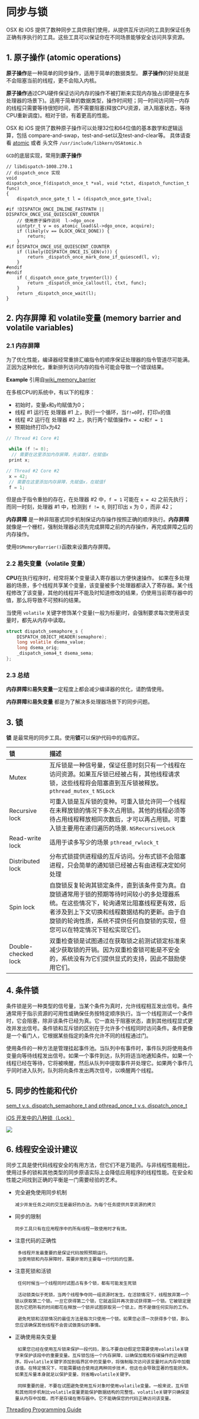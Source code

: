 # 同步与锁

OSX 和 iOS 提供了数种同步工具供我们使用，从提供互斥访问的工具到保证任务正确有序执行的工具。这些工具可以保证你在不同场景能够安全访问共享资源。

## 1. 原子操作 (atomic operations)

**原子操作**是一种简单的同步操作，适用于简单的数据类型。 **原子操作**的好处就是不会阻塞当前的线程，更不会陷入内核。

**原子操作**通过CPU硬件保证访问内存的操作不被打断来实现内存独占(即便是在多处理器的场景下)。适用于简单的数据类型，操作时间短；同一时间访问同一内存的线程只需要等待很短时间，而不需要阻塞(释放CPU资源，进入阻塞状态，等待CPU重新调度)。相对于锁，有着更高的性能。

OSX 和 iOS 提供了数种原子操作可以处理32位和64位值的基本数学和逻辑运算，包括 compare-and-swap，test-and-set以及test-and-clear等。 具体请查看 [atomic](https://developer.apple.com/library/archive/documentation/System/Conceptual/ManPages_iPhoneOS/man3/atomic.3.html#//apple_ref/doc/man/3/atomic) 或者 头文件 `/usr/include/libkern/OSAtomic.h`

`GCD`的底层实现，常用到**原子操作**

```objc
// libdispatch-1008.270.1
// dispatch_once 实现   
void
dispatch_once_f(dispatch_once_t *val, void *ctxt, dispatch_function_t func)
{
	dispatch_once_gate_t l = (dispatch_once_gate_t)val;

#if !DISPATCH_ONCE_INLINE_FASTPATH || DISPATCH_ONCE_USE_QUIESCENT_COUNTER
    // 使用原子操作访问  l->dgo_once
	uintptr_t v = os_atomic_load(&l->dgo_once, acquire);
	if (likely(v == DLOCK_ONCE_DONE)) {
		return;
	}
#if DISPATCH_ONCE_USE_QUIESCENT_COUNTER
	if (likely(DISPATCH_ONCE_IS_GEN(v))) {
		return _dispatch_once_mark_done_if_quiesced(l, v);
	}
#endif
#endif
	if (_dispatch_once_gate_tryenter(l)) {
		return _dispatch_once_callout(l, ctxt, func);
	}
	return _dispatch_once_wait(l);
}

```

## 2. 内存屏障 和 volatile变量 (memory barrier and volatile variables)

### 2.1  内存屏障

为了优化性能，编译器经常重排汇编指令的顺序保证处理器的指令管道尽可能满。正因为这种优化，重新排列访问内存的指令可能会导致一个错误结果。

**Example** 引用自[wiki_memory_barrier](https://en.wikipedia.org/wiki/Memory_barrier)

在多核CPU的系统中，有以下的程序：

- 初始时，变量`x`和`y`均赋值为0；
- 线程 #1 运行在 处理器 #1 上，执行一个循环，当`f!=0`时，打印`x`的值
- 线程 #2 运行在 处理器 #2 上，执行两个赋值操作`x = 42`和`f = 1`
- 预期始终打印`x`为42

```c
// Thread #1 Core #1

 while (f != 0);
  // 需要在这里添加内存屏障，先读取f，在赋值x
 print x;
```

```c
// Thread #2 Core #2
 x = 42;
 // 需要在这里添加内存屏障，先赋值x，在赋值f
 f = 1;
```

但是由于指令重拍的存在，在处理器 #2 中，`f = 1` 可能在 `x = 42` 之前先执行；而同一时刻，处理器 #1 中，检测到 `f != 0`, 则打印出 `x` 为 0 ，而非 42；



**内存屏障** 是一种非阻塞式同步机制保证内存操作按照正确的顺序执行。**内存屏障**就像是一个栅栏，强制处理器必须先完成屏障之前的内存操作，再完成屏障之后的内存操作。

使用`OSMemoryBarrier()`函数来设置内存屏障。

### 2.2 易失变量（volatile 变量）

**CPU**在执行程序时，经常将某个变量读入寄存器以方便快速操作。
如果在多处理器的场景，多个线程共享某个变量，该变量被多个处理器都读入了寄存器。某个线程修改了该变量，其他的线程并不能及时知道修改的结果，仍使用当前寄存器中的值，那么将导致不可预料的结果。

当使用 `volatile` 关键字修饰某个变量(一般为标量)时，会强制要求每次使用该变量时，都先从内存中读取。

```c
struct dispatch_semaphore_s {
	DISPATCH_OBJECT_HEADER(semaphore);
	long volatile dsema_value;
	long dsema_orig;
	_dispatch_sema4_t dsema_sema;
};
```


### 2.3 总结

**内存屏障**和**易失变量**一定程度上都会减少编译器的优化，请酌情使用。

**内存屏障**和**易失变量** 都是为了解决多处理器场景下的同步问题。


## 3. 锁

**锁** 是最常用的同步工具。使用**锁**可以保护代码中的临界区。

锁|描述
:-|:-
Mutex| 互斥锁是一种信号量，保证任意时刻只有一个线程在访问资源。如果互斥锁已经被占有，其他线程请求锁，这些线程将会阻塞直到互斥锁被释放。`pthread_mutex_t` `NSLock`
Recursive lock| 可重入锁是互斥锁的变种。可重入锁允许同一个线程在未释放锁的情况下多次占用锁。其他的线程必须等待占用线程释放相同次数后，才可以再占用锁。可重入锁主要用在递归遍历的场景. `NSRecursiveLock`
Read-write lock| 适用于读多写少的场景 `pthread_rwlock_t`
Distributed lock| 分布式锁提供进程级的互斥访问。分布式锁不会阻塞进程，只会简单的通知锁已经被占有由进程决定如何处理
Spin lock| 自旋锁反复轮询其锁定条件，直到该条件变为真。自旋锁通常用于锁的预期等待时间较小的多处理器系统。在这些情况下，轮询通常比阻塞线程更有效，后者涉及到上下文切换和线程数据结构的更新。由于自旋锁的轮询性质，系统不提供任何自旋锁的实现，但您可以在特定情况下轻松实现它们。
Double-checked lock|双重检查锁是试图通过在获取锁之前测试锁定标准来减少获取锁的开销。因为双重检查锁可能是不安全的，系统没有为它们提供显式的支持，因此不鼓励使用它们。


## 4. 条件锁

条件锁是另一种类型的信号量，当某个条件为真时，允许线程相互发出信号。条件通常用于指示资源的可用性或确保任务按特定顺序执行。当一个线程测试一个条件时，它会阻塞，除非该条件已经为真。它一直处于阻塞状态，直到其他线程显式更改并发出信号。条件锁和互斥锁的区别在于允许多个线程同时访问条件。条件更像是一个看门人，它根据某些指定的条件允许不同的线程通过门。

使用条件的一种方法是管理挂起事件池。当队列中有事件时，事件队列将使用条件变量向等待线程发出信号。如果一个事件到达，队列将适当地通知条件。如果一个线程已经在等待，它将被唤醒，然后从队列中提取事件并处理它。如果两个事件几乎同时进入队列，队列将向条件发出两次信号，以唤醒两个线程。

## 5. 同步的性能和代价

[sem_t v.s. dispatch_semaphore_t and pthread_once_t v.s. dispatch_once_t](https://stackoverflow.com/questions/3640853/performance-test-sem-t-v-s-dispatch-semaphore-t-and-pthread-once-t-v-s-dispat)

[iOS 开发中的八种锁（Lock）](https://www.jianshu.com/p/8b8a01dd6356)

![](https://github.com/existorlive/existorlivepic/raw/master/1899027-eb3ef0d444034362.png)

## 6. 线程安全设计建议

同步工具是使代码线程安全的有用方法，但它们不是万能药。与非线程性能相比，使用过多的锁和其他类型的同步原语实际上会降低应用程序的线程性能。在安全和性能之间找到正确的平衡是一门需要经验的艺术。

- 完全避免使用同步机制
     
      减少并发任务之间的交互是最好的办法。为每个任务提供共享资源的拷贝

- 同步的限制
      
      同步工具只有在应用程序中的所有线程一致使用时才有效。

- 注意代码的正确性

       多线程开发最重要的是保证代码按照预期运行。 
       当使用锁和内存屏障时，需要非常的主要每一行代码的位置。

- 注意死锁和活锁
       
       任何时候当一个线程同时试图占有多个锁，都有可能发生死锁

       活动锁类似于死锁，当两个线程争夺同一组资源时发生。在活锁情况下，线程放弃第一个锁以获取第二个锁。一旦它获得第二个锁，它就返回并再次尝试获得第一个锁。它被锁定是因为它把所有的时间都花在释放一个锁并试图获取另一个锁上，而不是做任何实际的工作。

       避免死锁和活锁情况的最佳方法是每次只使用一个锁。如果您必须一次获得多个锁，那么您应该确保其他线程不会尝试做类似的事情。

- 正确使用易失变量
        
       如果您已经在使用互斥锁来保护一段代码，那么不要自动假定您需要使用volatile关键字来保护该段中的重要变量。互斥锁包括一个内存屏障，以确保加载和存储操作的正确顺序。将volatile关键字添加到临界区中的变量中，将强制每次访问该变量时从内存中加载该值。在特定情况下，可能需要结合使用这两种同步技术，但这也会导致显著的性能损失。如果互斥量本身就足以保护变量，则省略volatile关键字。

       同样重要的是，不要在试图避免使用互斥对象时使用volatile变量。一般来说，互斥锁和其他同步机制比volatile变量更能保护数据结构的完整性。volatile关键字只确保变量从内存中加载，而不是存储在寄存器中。它不能确保您的代码正确访问该变量。
       
  

[Threading Programming Guide](https://developer.apple.com/library/archive/documentation/Cocoa/Conceptual/Multithreading/ThreadSafety/ThreadSafety.html)